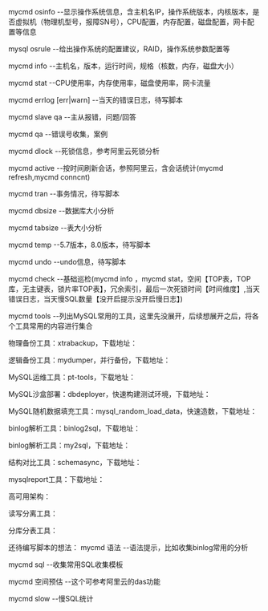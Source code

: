 mycmd osinfo --显示操作系统信息，含主机名IP，操作系统版本，内核版本，是否虚拟机（物理机型号，报障SN号），CPU配置，内存配置，磁盘配置，网卡配置等信息

mysql osrule --给出操作系统的配置建议，RAID，操作系统参数配置等

mycmd info  --主机名，版本，运行时间，规格（核数，内存，磁盘大小）

mycmd stat --CPU使用率，内存使用率，磁盘使用率，网卡流量

mycmd errlog [err|warn]  --当天的错误日志，待写脚本

mycmd slave qa  --主从报错，问题/回答

mycmd qa  --错误号收集，案例

mycmd dlock  --死锁信息，参考阿里云死锁分析

mycmd active  --按时间刷新会话，参照阿里云，含会话统计(mycmd refresh,mycmd conncnt)

mycmd tran    --事务情况，待写脚本

mycmd dbsize  --数据库大小分析

mycmd tabsize --表大小分析

mycmd temp  --5.7版本，8.0版本，待写脚本

mycmd undo  --undo信息，待写脚本

mycmd check  --基础巡检(mycmd info ，mycmd stat，空间【TOP表，TOP库，无主键表，锁片率TOP表】，冗余索引，最后一次死锁时间【时间维度】,当天错误日志，当天慢SQL数量【没开启提示没开启慢日志】)

mycmd tools  --列出MySQL常用的工具，这里先没展开，后续想展开之后，将各个工具常用的内容进行集合

物理备份工具：xtrabackup，下载地址：

逻辑备份工具：mydumper，并行备份，下载地址：

MySQL运维工具：pt-tools，下载地址：

MySQL沙盒部署：dbdeployer，快速构建测试环境，下载地址：

MySQL随机数据填充工具：mysql_random_load_data，快速造数，下载地址：

binlog解析工具：binlog2sql，下载地址：

binlog解析工具：my2sql，下载地址：

结构对比工具：schemasync，下载地址：

mysqlreport工具：下载地址：

高可用架构：

读写分离工具：

分库分表工具：


还待编写脚本的想法：
mycmd 语法     --语法提示，比如收集binlog常用的分析

mycmd sql      --收集常用SQL收集模板

mycmd 空间预估 --这个可参考阿里云的das功能

mycmd slow     --慢SQL统计
